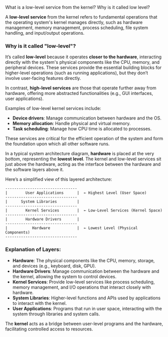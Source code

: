 What is a low-level service from the kernel? Why is it called low level?

A **low-level service** from the kernel refers to fundamental operations that the operating system's kernel manages directly, such as hardware management, memory management, process scheduling, file system handling, and input/output operations.

### Why is it called "low-level"?

It’s called **low-level** because it operates **closer to the hardware**, interacting directly with the system's physical components like the CPU, memory, and peripheral devices. These services provide the essential building blocks for higher-level operations (such as running applications), but they don’t involve user-facing features directly.

In contrast, **high-level services** are those that operate further away from hardware, offering more abstracted functionalities (e.g., GUI interfaces, user applications).

Examples of low-level kernel services include:
- **Device drivers**: Manage communication between hardware and the OS.
- **Memory allocation**: Handle physical and virtual memory.
- **Task scheduling**: Manage how CPU time is allocated to processes.

These services are critical for the efficient operation of the system and form the foundation upon which all other software runs.

In a typical system architecture diagram, **hardware** is placed at the very bottom, representing the **lowest level**. The kernel and low-level services sit just above the hardware, acting as the interface between the hardware and the software layers above it.

Here’s a simplified view of this layered architecture:

```
--------------------------------
|        User Applications      |  ← Highest Level (User Space)
--------------------------------
|      System Libraries         |  
--------------------------------
|        Kernel Services        |  ← Low-Level Services (Kernel Space)
--------------------------------
|        Hardware Drivers       |  
--------------------------------
|           Hardware            |  ← Lowest Level (Physical Components)
--------------------------------
```

### Explanation of Layers:
- **Hardware**: The physical components like the CPU, memory, storage, and devices (e.g., keyboard, disk, GPU).
- **Hardware Drivers**: Manage communication between the hardware and the kernel, allowing the system to control devices.
- **Kernel Services**: Provide low-level services like process scheduling, memory management, and I/O operations that interact closely with hardware.
- **System Libraries**: Higher-level functions and APIs used by applications to interact with the kernel.
- **User Applications**: Programs that run in user space, interacting with the system through libraries and system calls.

The **kernel** acts as a bridge between user-level programs and the hardware, facilitating controlled access to resources.
